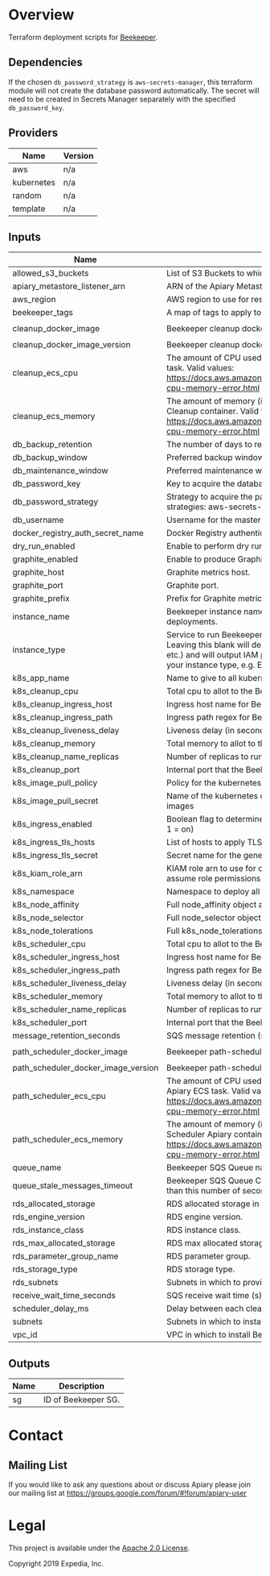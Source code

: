 # Overview
Terraform deployment scripts for [Beekeeper](https://github.com/ExpediaGroup/beekeeper).

## Dependencies
If the chosen `db_password_strategy` is `aws-secrets-manager`, this terraform module will not create the database password automatically. The secret will need to be created in Secrets Manager separately with the specified `db_password_key`.

## Providers

| Name | Version |
|------|---------|
| aws | n/a |
| kubernetes | n/a |
| random | n/a |
| template | n/a |

## Inputs

| Name | Description | Type | Default | Required |
|------|-------------|------|---------|:-----:|
| allowed\_s3\_buckets | List of S3 Buckets to which Beekeeper will have read-write access. | `list` | `[]` | no |
| apiary\_metastore\_listener\_arn | ARN of the Apiary Metastore Listener. | `string` | n/a | yes |
| aws\_region | AWS region to use for resources. | `string` | n/a | yes |
| beekeeper\_tags | A map of tags to apply to resources. | `map` | n/a | yes |
| cleanup\_docker\_image | Beekeeper cleanup docker image. | `string` | `"expediagroup/beekeeper-cleanup"` | no |
| cleanup\_docker\_image\_version | Beekeeper cleanup docker image version. | `string` | `"latest"` | no |
| cleanup\_ecs\_cpu | The amount of CPU used to allocate for the Beekeeper Cleanup ECS task. Valid values: https://docs.aws.amazon.com/AmazonECS/latest/developerguide/task-cpu-memory-error.html | `string` | `"2048"` | no |
| cleanup\_ecs\_memory | The amount of memory (in MiB) used to allocate for the Beekeeper Cleanup container. Valid values: https://docs.aws.amazon.com/AmazonECS/latest/developerguide/task-cpu-memory-error.html | `string` | `"4096"` | no |
| db\_backup\_retention | The number of days to retain backups for the RDS Beekeeper DB. | `string` | `10` | no |
| db\_backup\_window | Preferred backup window for the RDS Beekeeper DB in UTC. | `string` | `"02:00-03:00"` | no |
| db\_maintenance\_window | Preferred maintenance window for the RDS Beekeeper DB in UTC. | `string` | `"wed:03:00-wed:04:00"` | no |
| db\_password\_key | Key to acquire the database password for the strategy specified. | `string` | n/a | yes |
| db\_password\_strategy | Strategy to acquire the password for the RDS instance. Supported strategies: aws-secrets-manager. | `string` | `"aws-secrets-manager"` | no |
| db\_username | Username for the master DB user. | `string` | `"beekeeper"` | no |
| docker\_registry\_auth\_secret\_name | Docker Registry authentication SecretManager secret name. | `string` | `""` | no |
| dry\_run\_enabled | Enable to perform dry runs of deletions only. | `string` | `"false"` | no |
| graphite\_enabled | Enable to produce Graphite metrics - true or false. | `string` | `"false"` | no |
| graphite\_host | Graphite metrics host. | `string` | n/a | yes |
| graphite\_port | Graphite port. | `string` | `"2003"` | no |
| graphite\_prefix | Prefix for Graphite metrics. | `string` | n/a | yes |
| instance\_name | Beekeeper instance name to identify resources in multi-instance deployments. | `string` | `""` | no |
| instance\_type | Service to run Beekeeper on. Supported services: `ecs` (default), `k8s`. Leaving this blank will deploy auxilliary components (e.g. RDS, SQS etc.) and will output IAM policies which can used to create roles for your instance type, e.g. EKS. | `string` | `"ecs"` | no |
| k8s\_app\_name | Name to give to all kubernetes resources that are deployed | `string` | `"beekeeper"` | no |
| k8s\_cleanup\_cpu | Total cpu to allot to the Beekeeper cleanup pod | `string` | `"500m"` | no |
| k8s\_cleanup\_ingress\_host | Ingress host name for Beekeeper cleanup | `string` | `""` | no |
| k8s\_cleanup\_ingress\_path | Ingress path regex for Beekeeper cleanup | `string` | `""` | no |
| k8s\_cleanup\_liveness\_delay | Liveness delay (in seconds) for the Beekeeper Cleanup service | `number` | `60` | no |
| k8s\_cleanup\_memory | Total memory to allot to the Beekeeper cleanup pod | `string` | `"2Gi"` | no |
| k8s\_cleanup\_name\_replicas | Number of replicas to run for Beekeeper cleanup | `number` | `3` | no |
| k8s\_cleanup\_port | Internal port that the Beekeeper Cleanup service runs on | `number` | `8080` | no |
| k8s\_image\_pull\_policy | Policy for the kubernetes orchestrator to pull images. | `string` | `"Always"` | no |
| k8s\_image\_pull\_secret | Name of the kubernetes docker secret to reference for pulling private images | `string` | `""` | no |
| k8s\_ingress\_enabled | Boolean flag to determine if we should create an ingress or not. (0 = off, 1 = on) | `number` | `0` | no |
| k8s\_ingress\_tls\_hosts | List of hosts to apply TLS to the generated kubernetes ingress | `list(string)` | `[]` | no |
| k8s\_ingress\_tls\_secret | Secret name for the generated ingress for TLS support | `string` | `""` | no |
| k8s\_kiam\_role\_arn | KIAM role arn to use for creating a K8S IAM role with the correct assume role permissions | `string` | n/a | yes |
| k8s\_namespace | Namespace to deploy all kubernetes resources to. | `string` | `"beekeeper"` | no |
| k8s\_node\_affinity | Full node\_affinity object as per terraform/kubernetes docs. | `object({})` | `{}` | no |
| k8s\_node\_selector | Full node\_selector object as per terraform/kubernetes docs. | `object({})` | `{}` | no |
| k8s\_node\_tolerations | Full k8s\_node\_tolerations object as per terraform/kubernetes docs. | `object({})` | `{}` | no |
| k8s\_scheduler\_cpu | Total cpu to allot to the Beekeeper scheduler pod | `string` | `"500m"` | no |
| k8s\_scheduler\_ingress\_host | Ingress host name for Beekeeper path-scheduler | `string` | `""` | no |
| k8s\_scheduler\_ingress\_path | Ingress path regex for Beekeeper path-scheduler | `string` | `""` | no |
| k8s\_scheduler\_liveness\_delay | Liveness delay (in seconds) for the Beekeeper Scheduling service | `number` | `60` | no |
| k8s\_scheduler\_memory | Total memory to allot to the Beekeeper scheduler pod | `string` | `"2Gi"` | no |
| k8s\_scheduler\_name\_replicas | Number of replicas to run for Beekeeper path scheduler | `number` | `3` | no |
| k8s\_scheduler\_port | Internal port that the Beekeeper Scheduler service runs on | `number` | `8080` | no |
| message\_retention\_seconds | SQS message retention (s). | `string` | `"604800"` | no |
| path\_scheduler\_docker\_image | Beekeeper path-scheduler image. | `string` | `"expediagroup/beekeeper-path-scheduler-apiary"` | no |
| path\_scheduler\_docker\_image\_version | Beekeeper path-scheduler image version. | `string` | `"latest"` | no |
| path\_scheduler\_ecs\_cpu | The amount of CPU used to allocate for the Beekeeper Path Scheduler Apiary ECS task. Valid values: https://docs.aws.amazon.com/AmazonECS/latest/developerguide/task-cpu-memory-error.html | `string` | `"2048"` | no |
| path\_scheduler\_ecs\_memory | The amount of memory (in MiB) used to allocate for the Beekeeper Path Scheduler Apiary container. Valid values: https://docs.aws.amazon.com/AmazonECS/latest/developerguide/task-cpu-memory-error.html | `string` | `"4096"` | no |
| queue\_name | Beekeeper SQS Queue name. | `string` | `"apiary-beekeeper"` | no |
| queue\_stale\_messages\_timeout | Beekeeper SQS Queue Cloudwatch Alert timeout for messages older than this number of seconds. | `string` | `"1209600"` | no |
| rds\_allocated\_storage | RDS allocated storage in GBs. | `string` | `10` | no |
| rds\_engine\_version | RDS engine version. | `string` | `"8.0"` | no |
| rds\_instance\_class | RDS instance class. | `string` | `"db.t2.micro"` | no |
| rds\_max\_allocated\_storage | RDS max allocated storage (autoscaling) in GBs. | `string` | `100` | no |
| rds\_parameter\_group\_name | RDS parameter group. | `string` | `"default.mysql8.0"` | no |
| rds\_storage\_type | RDS storage type. | `string` | `"gp2"` | no |
| rds\_subnets | Subnets in which to provision Beekeeper RDS DB. | `list` | n/a | yes |
| receive\_wait\_time\_seconds | SQS receive wait time (s). | `string` | `"20"` | no |
| scheduler\_delay\_ms | Delay between each cleanup job that is scheduled in milliseconds. | `string` | `"300000"` | no |
| subnets | Subnets in which to install Beekeeper. | `list` | n/a | yes |
| vpc\_id | VPC in which to install Beekeeper. | `string` | n/a | yes |

## Outputs

| Name | Description |
|------|-------------|
| sg | ID of Beekeeper SG. |



# Contact

## Mailing List
If you would like to ask any questions about or discuss Apiary please join our mailing list at
https://groups.google.com/forum/#!forum/apiary-user

# Legal
This project is available under the [Apache 2.0 License](http://www.apache.org/licenses/LICENSE-2.0.html).

Copyright 2019 Expedia, Inc.
